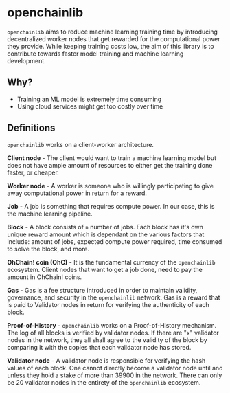 # openchainlib

`openchainlib` aims to reduce machine learning training time by introducing decentralized worker nodes that get rewarded for the computational power they provide. While keeping training costs low, the aim of this library is to contribute towards faster model training and machine learning development.

## Why?

- Training an ML model is extremely time consuming
- Using cloud services might get too costly over time

## Definitions

`openchainlib` works on a client-worker architecture.

**Client node** - The client would want to train a machine learning model but does not have ample amount of resources to either get the training done faster, or cheaper.

**Worker node** - A worker is someone who is willingly participating to give away computational power in return for a reward.

**Job** - A job is something that requires compute power. In our case, this is the machine learning pipeline.

**Block** - A block consists of `n` number of jobs. Each block has it's own unique reward amount which is dependant on the various factors that include: amount of jobs, expected compute power required, time consumed to solve the block, and more.

**OhChain! coin (OhC)** - It is the fundamental currency of the `openchainlib` ecosystem. Client nodes that want to get a job done, need to pay the amount in OhChain! coins.

**Gas** - Gas is a fee structure introduced in order to maintain validity, governance, and security in the `openchainlib` network. Gas is a reward that is paid to Validator nodes in return for verifying the authenticity of each block.

**Proof-of-History** - `openchainlib` works on a Proof-of-History mechanism. The log of all blocks is verified by validator nodes. If there are "x" validator nodes in the network, they all shall agree to the validity of the block by comparing it with the copies that each validator node has stored.

**Validator node** - A validator node is responsible for verifying the hash values of each block. One cannot directly become a validator node until and unless they hold a stake of more than 39900 in the network. There can only be 20 validator nodes in the entirety of the `openchainlib` ecosystem.
